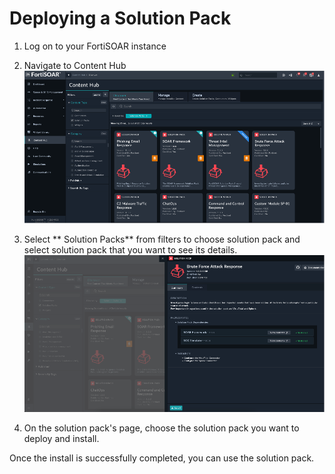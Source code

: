 # Deploying a Solution Pack

1. Log on to your FortiSOAR instance
2. Navigate to Content Hub 
   ![content-hub navigation menu](media/content-hub.png)
3. Select ** Solution Packs** from filters to choose solution pack and select solution pack that you want to see its details.
   ![content-hub sp details](media/sp-details.png)  

2. On the solution pack's page, choose the solution pack you want to deploy and install.

Once the install is successfully completed, you can use the solution pack.

